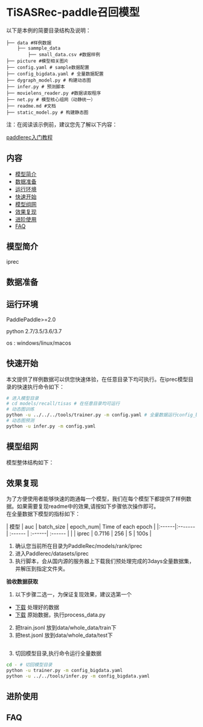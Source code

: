 # TiSASRec-paddle召回模型

以下是本例的简要目录结构及说明： 

```
├── data #样例数据
    ├── sammple_data
        ├── small_data.csv #数据样例
├── picture #模型相关图片
├── config.yaml # sample数据配置
├── config_bigdata.yaml # 全量数据配置
├── dygraph_model.py # 构建动态图
├── infer.py # 预测脚本
├── movielens_reader.py #数据读取程序
├── net.py # 模型核心组网（动静统一）
├── readme.md #文档
├── static_model.py # 构建静态图
```

注：在阅读该示例前，建议您先了解以下内容：

[paddlerec入门教程](https://github.com/PaddlePaddle/PaddleRec/blob/master/README.md)

## 内容

- [模型简介](#模型简介)
- [数据准备](#数据准备)
- [运行环境](#运行环境)
- [快速开始](#快速开始)
- [模型组网](#模型组网)
- [效果复现](#效果复现)
- [进阶使用](#进阶使用)
- [FAQ](#FAQ)

## 模型简介
iprec 

## 数据准备

## 运行环境
PaddlePaddle>=2.0

python 2.7/3.5/3.6/3.7

os : windows/linux/macos 

## 快速开始
本文提供了样例数据可以供您快速体验，在任意目录下均可执行。在iprec模型目录的快速执行命令如下： 
```bash
# 进入模型目录
# cd models/recall/tisas # 在任意目录均可运行
# 动态图训练
python -u ../../../tools/trainer.py -m config.yaml # 全量数据运行config_bigdata.yaml 
# 动态图预测
python -u infer.py -m config.yaml 
```
## 模型组网
模型整体结构如下：

## 效果复现
为了方便使用者能够快速的跑通每一个模型，我们在每个模型下都提供了样例数据。如果需要复现readme中的效果,请按如下步骤依次操作即可。  
在全量数据下模型的指标如下：  

| 模型    | auc    | batch_size | epoch_num| Time of each epoch |
|:------|:-------| :------ | :------| :------ | |
| iprec | 0.7116 | 256 | 5 | 100s |

1. 确认您当前所在目录为PaddleRec/models/rank/iprec
2. 进入Paddlerec/datasets/iprec
3. 执行脚本，会从国内源的服务器上下载我们预处理完成的3days全量数据集，并解压到指定文件夹。

**验收数据获取**
1. 以下步骤二选一，为保证复现效果，建议选第一个
- [下载](https://pan.baidu.com/s/1fhhY4TVTUmCrGwIrUvqE-A?pwd=ec7s) 处理好的数据
- [下载](https://drive.google.com/file/d/12FO3IzmsqDYqa_RHpqdYC-2PrdZ3NCcf/view?usp=sharing) 原始数据，执行process_data.py
2. 把train.jsonl 放到data/whole_data/train下
3. 把test.jsonl 放到data/whole_data/test下


``` bash
```
3. 切回模型目录,执行命令运行全量数据

```bash
cd - # 切回模型目录
python -u trainer.py -m config_bigdata.yaml
python -u ../../tools/infer.py -m config_bigdata.yaml
```

## 进阶使用
  
## FAQ

